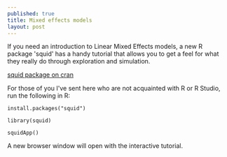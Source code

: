 ```yaml
---
published: true
title: Mixed effects models
layout: post
---
```


If you need an introduction to Linear Mixed Effects models, a new R package 'squid' has a handy tutorial that allows you to get a feel for what they really do through exploration and simulation.

[squid package on cran](https://cran.r-project.org/web/packages/squid/squid.pdf "squid package")

For those of you I've sent here who are not acquainted with R or R Studio, run the following in R:

`install.packages("squid")`

`library(squid)`

`squidApp()`

A new browser window will open with the interactive tutorial.

